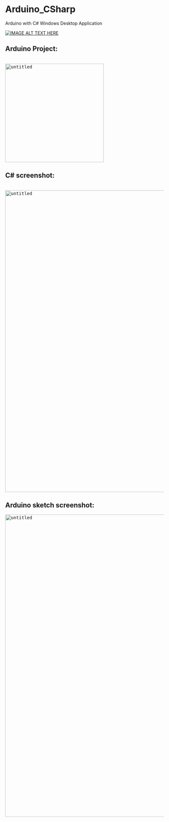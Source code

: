# Arduino_CSharp
Arduino with C# Windows Desktop Application

[![IMAGE ALT TEXT HERE](https://img.youtube.com/vi/YOUTUBE_VIDEO_ID_HERE/0.jpg)](https://www.youtube.com/watch?v=kdl41HVOYrI)


<h2>Arduino Project:</h2>
<br>
<kbd>
<img width="313" alt="untitled" src="https://user-images.githubusercontent.com/24265145/34458387-2a26ddf6-edd1-11e7-8d95-c8794e222103.png">
</kbd>

<h2>C# screenshot:</h2>
<br>
<kbd>
<img width="958" alt="untitled" src="https://user-images.githubusercontent.com/24265145/34458354-a9f4a21e-edce-11e7-8586-ea587f0aefbc.png">
</kbd>




<h2>Arduino sketch screenshot:</h2>
<kbd>
<img width="960" alt="untitled" src="https://user-images.githubusercontent.com/24265145/34458368-d6a498b8-edcf-11e7-80b9-28887e885675.png">
</kbd>

